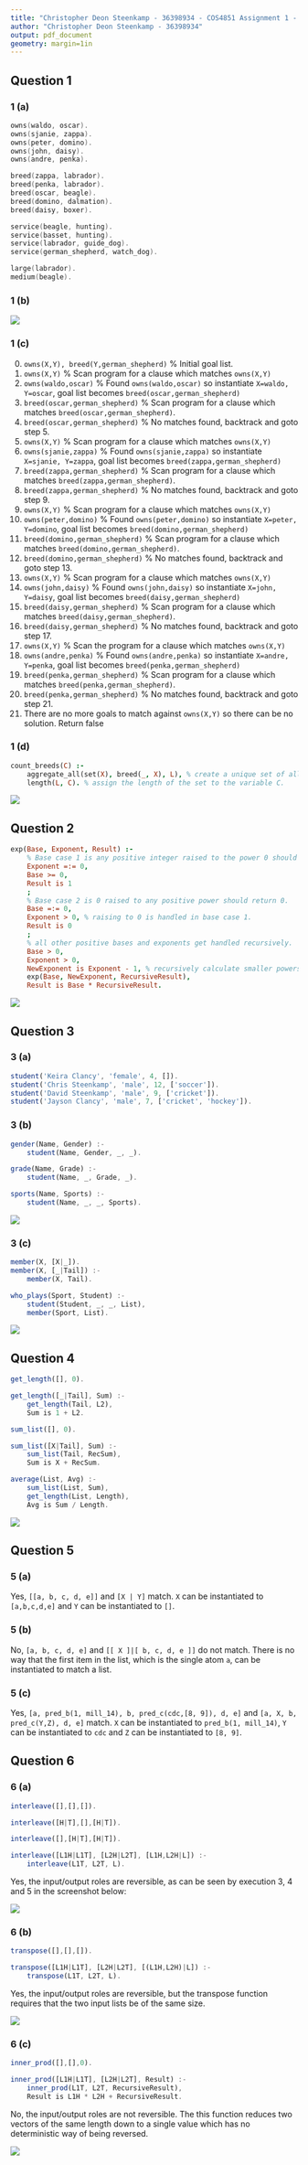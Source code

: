 ```yaml
---
title: "Christopher Deon Steenkamp - 36398934 - COS4851 Assignment 1 - 675394"
author: "Christopher Deon Steenkamp - 36398934"
output: pdf_document
geometry: margin=1in
---
```

## Question 1

### 1 (a)

```c++
owns(waldo, oscar).
owns(sjanie, zappa).
owns(peter, domino).
owns(john, daisy).
owns(andre, penka).

breed(zappa, labrador).
breed(penka, labrador).
breed(oscar, beagle).
breed(domino, dalmation).
breed(daisy, boxer).

service(beagle, hunting).
service(basset, hunting).
service(labrador, guide_dog).
service(german_shepherd, watch_dog).

large(labrador).
medium(beagle).
```

### 1 (b)

![](q1b.png)

### 1 (c)

0. `owns(X,Y), breed(Y,german_shepherd)` % Initial goal list.
1. `owns(X,Y)` % Scan program for a clause which matches `owns(X,Y)`
2. `owns(waldo,oscar)` % Found `owns(waldo,oscar)` so instantiate `X=waldo, Y=oscar`, goal list becomes `breed(oscar,german_shepherd)`
3. `breed(oscar,german_shepherd)` % Scan program for a clause which matches `breed(oscar,german_shepherd)`.
4. `breed(oscar,german_shepherd)` % No matches found, backtrack and goto step 5.
5. `owns(X,Y)` % Scan program for a clause which matches `owns(X,Y)`
6. `owns(sjanie,zappa)` % Found `owns(sjanie,zappa)` so instantiate `X=sjanie, Y=zappa`, goal list becomes `breed(zappa,german_shepherd)`
7. `breed(zappa,german_shepherd)` % Scan program for a clause which matches `breed(zappa,german_shepherd)`.
8. `breed(zappa,german_shepherd)` % No matches found, backtrack and goto step 9.
9. `owns(X,Y)` % Scan program for a clause which matches `owns(X,Y)`
10. `owns(peter,domino)` % Found `owns(peter,domino)` so instantiate `X=peter, Y=domino`, goal list becomes `breed(domino,german_shepherd)`
11. `breed(domino,german_shepherd)` % Scan program for a clause which matches `breed(domino,german_shepherd)`.
12. `breed(domino,german_shepherd)` % No matches found, backtrack and goto step 13.
13. `owns(X,Y)` % Scan program for a clause which matches `owns(X,Y)`
14. `owns(john,daisy)` % Found `owns(john,daisy)` so instantiate `X=john, Y=daisy`, goal list becomes `breed(daisy,german_shepherd)`
15. `breed(daisy,german_shepherd)` % Scan program for a clause which matches `breed(daisy,german_shepherd)`.
16. `breed(daisy,german_shepherd)` % No matches found, backtrack and goto step 17.
17. `owns(X,Y)` % Scan the program for a clause which matches `owns(X,Y)`
18. `owns(andre,penka)` % Found `owns(andre,penka)` so instantiate `X=andre, Y=penka`, goal list becomes `breed(penka,german_shepherd)`
19. `breed(penka,german_shepherd)` % Scan program for a clause which matches `breed(penka,german_shepherd)`.
20. `breed(penka,german_shepherd)` % No matches found, backtrack and goto step 21.
21. There are no more goals to match against `owns(X,Y)` so there can be no solution. Return false

### 1 (d)

```prolog
count_breeds(C) :-
    aggregate_all(set(X), breed(_, X), L), % create a unique set of all the breeds
    length(L, C). % assign the length of the set to the variable C.
```

![](q1d.png)

## Question 2

```prolog
exp(Base, Exponent, Result) :-
    % Base case 1 is any positive integer raised to the power 0 should return 1.
    Exponent =:= 0,
    Base >= 0,
    Result is 1
    ;
    % Base case 2 is 0 raised to any positive power should return 0.
    Base =:= 0,
    Exponent > 0, % raising to 0 is handled in base case 1.
    Result is 0
    ;
    % all other positive bases and exponents get handled recursively.
    Base > 0,
    Exponent > 0,
    NewExponent is Exponent - 1, % recursively calculate smaller powers of the base.
    exp(Base, NewExponent, RecursiveResult),
    Result is Base * RecursiveResult.
```

![](q2.png)

## Question 3

### 3 (a)

```js
student('Keira Clancy', 'female', 4, []).
student('Chris Steenkamp', 'male', 12, ['soccer']).
student('David Steenkamp', 'male', 9, ['cricket']).
student('Jayson Clancy', 'male', 7, ['cricket', 'hockey']).
```

### 3 (b)

```js
gender(Name, Gender) :-
    student(Name, Gender, _, _).

grade(Name, Grade) :-
    student(Name, _, Grade, _).

sports(Name, Sports) :-
    student(Name, _, _, Sports).
```

![](q3b.png)

### 3 (c)

```js
member(X, [X|_]).
member(X, [_|Tail]) :-
    member(X, Tail).

who_plays(Sport, Student) :-
    student(Student, _, _, List),
    member(Sport, List).
```

![](q3c.png)

## Question 4

```js
get_length([], 0).

get_length([_|Tail], Sum) :-
    get_length(Tail, L2),
    Sum is 1 + L2.

sum_list([], 0).

sum_list([X|Tail], Sum) :-
    sum_list(Tail, RecSum),
    Sum is X + RecSum.

average(List, Avg) :-
    sum_list(List, Sum),
    get_length(List, Length),
    Avg is Sum / Length.
```

![](q4.png)

## Question 5

### 5 (a)

Yes, `[[a, b, c, d, e]]` and `[X | Y]` match.
`X` can be instantiated to `[a,b,c,d,e]` and `Y` can be instantiated to `[]`.

### 5 (b)

No, `[a, b, c, d, e]` and `[[ X ]|[ b, c, d, e ]]` do not match.
There is no way that the first item in the list, which is the single atom `a`, can be instantiated to match a list.

### 5 (c)

Yes, `[a, pred_b(1, mill_14), b, pred_c(cdc,[8, 9]), d, e]` and `[a, X, b, pred_c(Y,Z), d, e]` match.
`X` can be instantiated to `pred_b(1, mill_14)`, `Y` can be instantiated to `cdc` and `Z` can be instantiated to `[8, 9]`.

## Question 6

### 6 (a)

```js
interleave([],[],[]).

interleave([H|T],[],[H|T]).

interleave([],[H|T],[H|T]).

interleave([L1H|L1T], [L2H|L2T], [L1H,L2H|L]) :-
    interleave(L1T, L2T, L).
```

Yes, the input/output roles are reversible, as can be seen by execution 3, 4 and 5 in the screenshot below:

![](q6a.png)

### 6 (b)

```js
transpose([],[],[]).

transpose([L1H|L1T], [L2H|L2T], [(L1H,L2H)|L]) :-
    transpose(L1T, L2T, L).
```

Yes, the input/output roles are reversible, but the transpose function requires that the two input lists be of the same size.

![](q6b.png)

### 6 (c)

```js
inner_prod([],[],0).

inner_prod([L1H|L1T], [L2H|L2T], Result) :-
    inner_prod(L1T, L2T, RecursiveResult),
    Result is L1H * L2H + RecursiveResult.
```

No, the input/output roles are not reversible. The this function reduces two vectors of the same length down to a single value which has no deterministic way of being reversed.

![](q6c.png)

